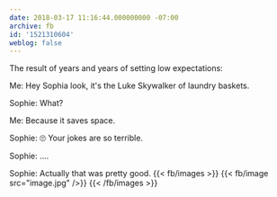 ```yaml
---
date: 2018-03-17 11:16:44.000000000 -07:00
archive: fb
id: '1521310604'
weblog: false
---
```


The result of years and years of setting low expectations:

Me: Hey Sophia look, it's the Luke Skywalker of laundry baskets. 

Sophie: What?

Me: Because it saves space. 

Sophie: 🙄 Your jokes are so terrible. 

Sophie: ....

Sophie: Actually that was pretty good.
{{< fb/images >}}
{{< fb/image src="image.jpg" />}}
{{< /fb/images >}}

